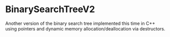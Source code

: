 # BinarySearchTreeV2
Another version of the binary search tree implemented this time in C++ using pointers and dynamic memory allocation/deallocation via destructors. 
